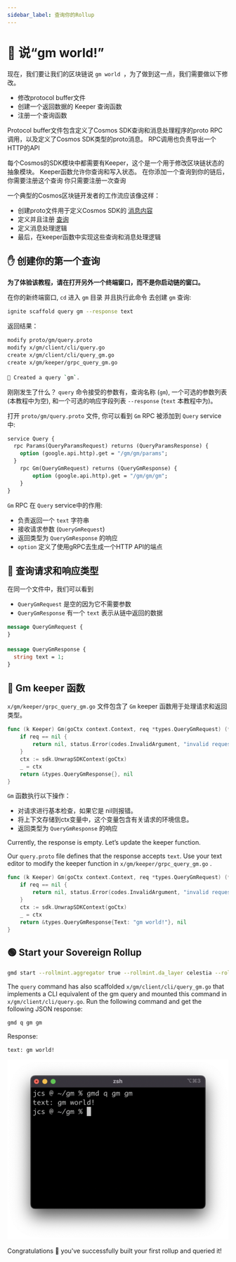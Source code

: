 ```yaml
---
sidebar_label: 查询你的Rollup
---
```


# 💬 说“gm world!”

现在，我们要让我们的区块链说 `gm world `，为了做到这一点，我们需要做以下修改。

- 修改protocol buffer文件
- 创建一个返回数据的 Keeper 查询函数
- 注册一个查询函数

Protocol buffer文件包含定义了Cosmos SDK查询和消息处理程序的proto RPC调用，以及定义了Cosmos SDK类型的proto消息。 RPC调用也负责导出一个HTTP的API

每个Cosmos的SDK模块中都需要有Keeper，这个是一个用于修改区块链状态的抽象模块。 Keeper函数允许你查询和写入状态。 在你添加一个查询到你的链后，你需要注册这个查询 你只需要注册一次查询

一个典型的Cosmos区块链开发者的工作流应该像这样：

- 创建proto文件用于定义Cosmos SDK的 [消息内容](https://docs.cosmos.network/master/building-modules/msg-services.html)
- 定义并且注册 [查询](https://docs.cosmos.network/master/building-modules/query-services.html)
- 定义消息处理逻辑
- 最后，在keeper函数中实现这些查询和消息处理逻辑

## ✋ 创建你的第一个查询

**为了体验该教程，请在打开另外一个终端窗口，而不是你启动链的窗口。**

在你的新终端窗口, `cd` 进入 `gm` 目录 并且执行此命令 去创建 `gm` 查询:

```bash
ignite scaffold query gm --response text
```

返回结果：

```bash
modify proto/gm/query.proto
modify x/gm/client/cli/query.go
create x/gm/client/cli/query_gm.go
create x/gm/keeper/grpc_query_gm.go

🎉 Created a query `gm`.
```

刚刚发生了什么？ `query` 命令接受的参数有，查询名称 (`gm`), 一个可选的参数列表 (本教程中为空), 和一个可选的响应字段列表 `--response` (`text` 本教程中为)。

打开 `proto/gm/query.proto` 文件, 你可以看到 `Gm` RPC 被添加到 `Query` service中:

<!-- markdownlint-disable MD010 -->
<!-- markdownlint-disable MD013 -->
```protobuf
service Query {
  rpc Params(QueryParamsRequest) returns (QueryParamsResponse) {
    option (google.api.http).get = "/gm/gm/params";
  }
    rpc Gm(QueryGmRequest) returns (QueryGmResponse) {
        option (google.api.http).get = "/gm/gm/gm";
    }
}
```
<!-- markdownlint-enable MD013 -->
<!-- markdownlint-enable MD010 -->

`Gm` RPC 在 `Query` service中的作用:

- 负责返回一个 `text` 字符串
- 接收请求参数 (`QueryGmRequest`)
- 返回类型为 `QueryGmResponse` 的响应
- `option` 定义了使用gRPC去生成一个HTTP API的端点

## 📨 查询请求和响应类型

在同一个文件中，我们可以看到

- `QueryGmRequest` 是空的因为它不需要参数
- `QueryGmResponse` 有一个 `text` 表示从链中返回的数据

```protobuf
message QueryGmRequest {
}

message QueryGmResponse {
  string text = 1;
}
```

## 👋 Gm keeper 函数

`x/gm/keeper/grpc_query_gm.go` 文件包含了 `Gm` keeper 函数用于处理请求和返回类型。

<!-- markdownlint-disable MD013 -->
<!-- markdownlint-disable MD010 -->
```go
func (k Keeper) Gm(goCtx context.Context, req *types.QueryGmRequest) (*types.QueryGmResponse, error) {
    if req == nil {
        return nil, status.Error(codes.InvalidArgument, "invalid request")
    }
    ctx := sdk.UnwrapSDKContext(goCtx)
    _ = ctx
    return &types.QueryGmResponse{}, nil
}
```
<!-- markdownlint-enable MD010 -->
<!-- markdownlint-enable MD013 -->

`Gm` 函数执行以下操作：

- 对请求进行基本检查，如果它是 nil则报错。
- 将上下文存储到ctx变量中，这个变量包含有关请求的环境信息。
- 返回类型为 `QueryGmResponse` 的响应

Currently, the response is empty. Let’s update the keeper function.

Our `query.proto` file defines that the response accepts `text`. Use your text editor to modify the keeper function in `x/gm/keeper/grpc_query_gm.go` .

<!-- markdownlint-disable MD013 -->
<!-- markdownlint-disable MD010 -->
```go
func (k Keeper) Gm(goCtx context.Context, req *types.QueryGmRequest) (*types.QueryGmResponse, error) {
    if req == nil {
        return nil, status.Error(codes.InvalidArgument, "invalid request")
    }
    ctx := sdk.UnwrapSDKContext(goCtx)
    _ = ctx
    return &types.QueryGmResponse{Text: "gm world!"}, nil
}
```
<!-- markdownlint-enable MD010 -->
<!-- markdownlint-enable MD010 -->

## 🟢 Start your Sovereign Rollup

```bash
gmd start --rollmint.aggregator true --rollmint.da_layer celestia --rollmint.da_config='{"base_url":"[http://localhost:26658](http://134.209.70.139:26658/)","timeout":60000000000,"gas_limit":6000000}' --rollmint.namespace_id 000000000000FFFF --rollmint.da_start_height 100783
```

The `query` command has also scaffolded `x/gm/client/cli/query_gm.go` that implements a CLI equivalent of the gm query and mounted this command in `x/gm/client/cli/query.go`. Run the following command and get the following JSON response:

```bash
gmd q gm gm
```

Response:

```bash
text: gm world!
```

![4.png](/img/gm/4.png)

Congratulations 🎉 you've successfully built your first rollup and queried it!
